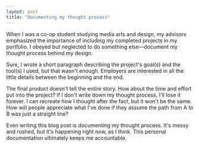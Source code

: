 ```yaml
---
layout: post
title: "Documenting my thought process"
---
```


When I was a co-op student studying media arts and design, my advisors emphasized the importance of including my completed projects in my portfolio. I obeyed but neglected to do something else—document my thought process behind my design.

Sure, I wrote a short paragraph describing the project's goal(s) and the tool(s) I used, but that wasn't enough. Employers are interested in all the little details between the beginning and the end.

The final product doesn't tell the entire story. How about the time and effort put into the project? If I don't write down my thought process, I'll lose it forever. I can recreate how I thought after the fact, but it won't be the same. How will people appreciate what I've done if they assume the path from A to B was just a straight line?

Even writing this blog post is documenting my thought process. It's messy and rushed, but it's happening right now, as I think. This personal documentation ultimately keeps me accountable.
